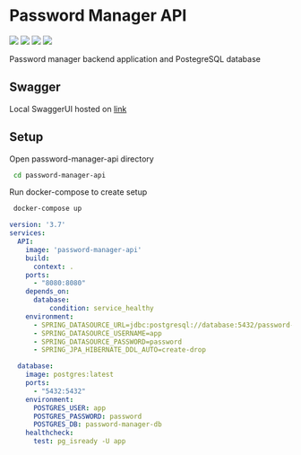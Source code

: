 # Password Manager API

[![](https://img.shields.io/badge/Spring-6DB33F?style=for-the-badge&logo=spring&logoColor=whit)]()
[![](https://img.shields.io/badge/PostgreSQL-316192?style=for-the-badge&logo=postgresql&logoColor=white)]()
[![](https://img.shields.io/badge/Swagger-85EA2D?style=for-the-badge&logo=Swagger&logoColor=white)]()
[![](https://img.shields.io/badge/JWT-000000?style=for-the-badge&logo=JSON%20web%20tokens&logoColor=white)]()

Password manager backend application and PostegreSQL database

## Swagger
Local SwaggerUI hosted on [link](http://localhost:8080/api/swagger-ui/index.html#/)

## Setup
Open password-manager-api directory
```bash
 cd password-manager-api
```

Run docker-compose to create setup
```bash
 docker-compose up
```

```yml
version: '3.7'
services:
  API:
    image: 'password-manager-api'
    build:
      context: .
    ports:
      - "8080:8080"
    depends_on:
      database:
          condition: service_healthy
    environment:
      - SPRING_DATASOURCE_URL=jdbc:postgresql://database:5432/password-manager-db
      - SPRING_DATASOURCE_USERNAME=app
      - SPRING_DATASOURCE_PASSWORD=password
      - SPRING_JPA_HIBERNATE_DDL_AUTO=create-drop

  database:
    image: postgres:latest
    ports:
      - "5432:5432"
    environment:
      POSTGRES_USER: app
      POSTGRES_PASSWORD: password
      POSTGRES_DB: password-manager-db
    healthcheck:
      test: pg_isready -U app

```




